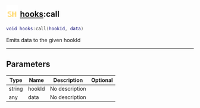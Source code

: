 ## <img src="../../.gitbook/assets/shared.png" width="32" height="32" /> [hooks](../hooks/README.md):call

```lua
void hooks:call(hookId, data)
```

Emits data to the given hookId<br>

-----------------
## Parameters

| Type   | Name | Description | Optional |
| ------ | ---- | ----------- | -------: |
| string | hookId | No description |  |
| any | data | No description |  |
